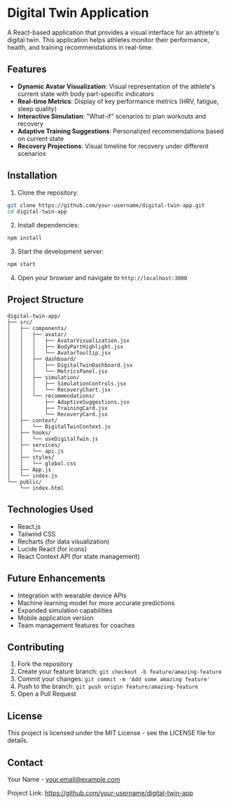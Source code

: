 # Digital Twin Application

A React-based application that provides a visual interface for an athlete's digital twin. This application helps athletes monitor their performance, health, and training recommendations in real-time.

## Features

- **Dynamic Avatar Visualization**: Visual representation of the athlete's current state with body part-specific indicators
- **Real-time Metrics**: Display of key performance metrics (HRV, fatigue, sleep quality)
- **Interactive Simulation**: "What-if" scenarios to plan workouts and recovery
- **Adaptive Training Suggestions**: Personalized recommendations based on current state
- **Recovery Projections**: Visual timeline for recovery under different scenarios

## Installation

1. Clone the repository:
```bash
git clone https://github.com/your-username/digital-twin-app.git
cd digital-twin-app
```

2. Install dependencies:
```bash
npm install
```

3. Start the development server:
```bash
npm start
```

4. Open your browser and navigate to `http://localhost:3000`

## Project Structure

```
digital-twin-app/
├── src/
│   ├── components/
│   │   ├── avatar/
│   │   │   ├── AvatarVisualization.jsx
│   │   │   ├── BodyPartHighlight.jsx
│   │   │   └── AvatarTooltip.jsx
│   │   ├── dashboard/
│   │   │   ├── DigitalTwinDashboard.jsx
│   │   │   └── MetricsPanel.jsx
│   │   ├── simulation/
│   │   │   ├── SimulationControls.jsx
│   │   │   └── RecoveryChart.jsx
│   │   └── recommendations/
│   │       ├── AdaptiveSuggestions.jsx
│   │       ├── TrainingCard.jsx
│   │       └── RecoveryCard.jsx
│   ├── context/
│   │   └── DigitalTwinContext.js
│   ├── hooks/
│   │   └── useDigitalTwin.js
│   ├── services/
│   │   └── api.js
│   ├── styles/
│   │   └── global.css
│   ├── App.js
│   └── index.js
└── public/
    └── index.html
```

## Technologies Used

- React.js
- Tailwind CSS
- Recharts (for data visualization)
- Lucide React (for icons)
- React Context API (for state management)

## Future Enhancements

- Integration with wearable device APIs
- Machine learning model for more accurate predictions
- Expanded simulation capabilities
- Mobile application version
- Team management features for coaches

## Contributing

1. Fork the repository
2. Create your feature branch: `git checkout -b feature/amazing-feature`
3. Commit your changes: `git commit -m 'Add some amazing feature'`
4. Push to the branch: `git push origin feature/amazing-feature`
5. Open a Pull Request

## License

This project is licensed under the MIT License - see the LICENSE file for details.

## Contact

Your Name - your.email@example.com

Project Link: https://github.com/your-username/digital-twin-app